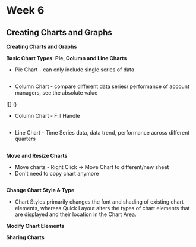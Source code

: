 # Week 6
## Creating Charts and Graphs

**Creating Charts and Graphs**

**Basic Chart Types: Pie, Column and Line Charts**
* Pie Chart - can only include single series of data

![]()

* Column Chart - compare different data series/ performance of account managers, see the absolute value

![] ()

* Column Chart - Fill Handle

![]()

* Line Chart - Time Series data, data trend, performance across different quarters

![]()

**Move and Resize Charts**
* Move charts - Right Click -> Move Chart to different/new sheet
* Don't need to copy chart anymore

![]()

**Change Chart Style & Type**
* Chart Styles primarily changes the font and shading of existing chart elements, 
whereas Quick Layout alters the types of chart elements that are displayed and their location 
in the Chart Area.

**Modify Chart Elements**

**Sharing Charts**



